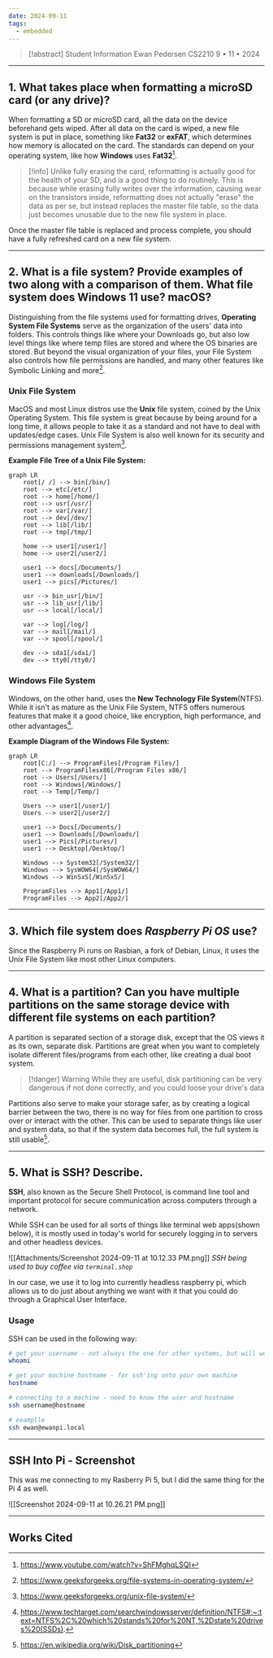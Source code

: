 ```yaml
---
date: 2024-09-11
tags:
  - embedded
---
```


> [!abstract] Student Information
> Ewan Pedersen
> CS2210
> 9 • 11 • 2024
 
---

## 1.  What takes place when formatting a microSD card (or any drive)?


When formatting a SD or microSD card, all the data on the device beforehand gets wiped. After all data on the card is wiped, a new file system is put in place, something like **Fat32** or **exFAT**, which determines how memory is allocated on the card. The standards can depend on your operating system, like how **Windows** uses **Fat32**[^1].

> [!info] 
> Unlike fully erasing the card, reformatting is actually good for the health of your SD, and is a good thing to do routinely. This is because while erasing fully writes over the information, causing wear on the transistors inside, reformatting does not actually "erase" the data as per se, but instead replaces the master file table, so the data just becomes unusable due to the new file system in place.

Once the master file table is replaced and process complete, you should have a fully refreshed card on a new file system.

--- 

## 2. What is a file system? Provide examples of two along with a comparison of them. What file system does Windows 11 use? macOS?

Distinguishing from the file systems used for formatting drives, **Operating System File Systems** serve as the organization of the users' data into folders. This controls things like where your Downloads go, but also low level things like where temp files are stored and where the OS binaries are stored. But beyond the visual organization of your files, your File System also controls how file permissions are handled, and many other features like Symbolic Linking and more[^2].

### Unix File System

MacOS and most Linux distros use the **Unix** file system, coined by the Unix Operating System. This file system is great because by being around for a long time, it allows people to take it as a standard and not have to deal with updates/edge cases. Unix File System is also well known for its security and permissions management system[^3].

**Example File Tree of a Unix File System:**
```mermaid
graph LR
    root[/ /] --> bin[/bin/]
    root --> etc[/etc/]
    root --> home[/home/]
    root --> usr[/usr/]
    root --> var[/var/]
    root --> dev[/dev/]
    root --> lib[/lib/]
    root --> tmp[/tmp/]

    home --> user1[/user1/]
    home --> user2[/user2/]

    user1 --> docs[/Documents/]
    user1 --> downloads[/Downloads/]
    user1 --> pics[/Pictures/]

    usr --> bin_usr[/bin/]
    usr --> lib_usr[/lib/]
    usr --> local[/local/]

    var --> log[/log/]
    var --> mail[/mail/]
    var --> spool[/spool/]

    dev --> sda1[/sda1/]
    dev --> tty0[/tty0/]

```

### Windows File System

Windows, on the other hand, uses the **New Technology File System**(NTFS). While it isn't as mature as the Unix File System, NTFS offers numerous features that make it a good choice, like encryption, high performance, and other advantages[^4].

**Example Diagram of the Windows File System:**

```mermaid
graph LR
    root[C:/] --> ProgramFiles[/Program Files/]
    root --> ProgramFilesx86[/Program Files x86/]
    root --> Users[/Users/]
    root --> Windows[/Windows/]
    root --> Temp[/Temp/]

    Users --> user1[/user1/]
    Users --> user2[/user2/]

    user1 --> Docs[/Documents/]
    user1 --> Downloads[/Downloads/]
    user1 --> Pics[/Pictures/]
    user1 --> Desktop[/Desktop/]

    Windows --> System32[/System32/]
    Windows --> SysWOW64[/SysWOW64/]
    Windows --> WinSxS[/WinSxS/]

    ProgramFiles --> App1[/App1/]
    ProgramFiles --> App2[/App2/]

```

---

## 3. Which file system does _Raspberry Pi OS_ use?

Since the Raspberry Pi runs on Rasbian, a fork of Debian, Linux, it uses the Unix File System like most other Linux computers.

---

## 4. What is a partition? Can you have multiple partitions on the same storage device with different file systems on each partition?

A partition is separated section of a storage disk, except that the OS views it as its own, separate disk. Partitions are great when you want to completely isolate different files/programs from each other, like creating a dual boot system.

> [!danger] Warning
> While they are useful, disk partitioning can be very dangerous if not done correctly, and you could loose your drive's data

Partitions also serve to make your storage safer, as by creating a logical barrier between the two, there is no way for files from one partition to cross over or interact with the other. This can be used to separate things like user and system data, so that if the system data becomes full, the full system is still usable[^5].

---

## 5. What is SSH? Describe.

**SSH**, also known as the Secure Shell Protocol, is command line tool and important protocol for secure communication across computers through a network.

While SSH can be used for all sorts of things like terminal web apps(shown below), it is mostly used in today's world for securely logging in to servers and other headless devices.

![[Attachments/Screenshot 2024-09-11 at 10.12.33 PM.png]]
*SSH being used to buy coffee via `terminal.shop`*

In our case, we use it to log into currently headless raspberry pi, which allows us to do just about anything we want with it that you could do through a Graphical User Interface.

### Usage

SSH can be used in the following way:

```bash
# get your username - not always the one for other systems, but will work on your system
whoami

# get your machine hostname - for ssh'ing onto your own machine
hostname

# connecting to a machine - need to know the user and hostname
ssh username@hostname

# examplle
ssh ewan@ewanpi.local
```

---

## SSH Into Pi - Screenshot

This was me connecting to my Rasberry Pi 5, but I did the same thing for the Pi 4 as well.

![[Screenshot 2024-09-11 at 10.26.21 PM.png]]

---

## Works Cited

[^1]: https://www.youtube.com/watch?v=ShFMghqLSQI
[^2]: https://www.geeksforgeeks.org/file-systems-in-operating-system/
[^3]: https://www.geeksforgeeks.org/unix-file-system/
[^4]: https://www.techtarget.com/searchwindowsserver/definition/NTFS#:~:text=NTFS%2C%20which%20stands%20for%20NT,%2Dstate%20drives%20(SSDs).
[^5]: https://en.wikipedia.org/wiki/Disk_partitioning